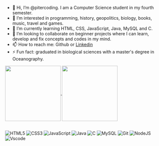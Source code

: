 - 👋 Hi, I’m @pitercoding. I am a Computer Science student in my fourth semester.
- 👀 I’m interested in programming, history, geopolitics, biology, books, music, travel and games.
- 🌱 I’m currently learning HTML, CSS, JavaScript, Java, MySQL and C.
- 💞️ I’m looking to collaborate on beginner projects where I can learn, develop and fix concepts and codes in my mind.
- 📫 How to reach me: Github or [Linkedin](https://www.linkedin.com/in/piter-gomes-4a39281a1/)
- ⚡ Fun fact: graduated in biological sciences with a master's degree in Oceanography.

<a href="https://github.com/pitercoding/github-readme-stats">
  <img height=180 align="center" src="https://github-readme-stats.vercel.app/api?username=pitercoding&theme=radical" />
</a>
<a href="https://github.com/pitercoding/convoychat">
  <img height=180 align="center" src="https://github-readme-stats.vercel.app/api/top-langs?username=pitercoding&layout=compact&langs_count=10&card_width=320&theme=radical" />
</a>

\
![HTML5](https://img.shields.io/badge/HTML5-E34F26?style=for-the-badge&logo=html5&logoColor=white) ![CSS3](https://img.shields.io/badge/CSS3-1572B6?style=for-the-badge&logo=css3&logoColor=white) ![JavaScript](https://img.shields.io/badge/JavaScript-F7DF1E?style=for-the-badge&logo=javascript&logoColor=black) ![Java](https://img.shields.io/badge/java-%23ED8B00.svg?style=for-the-badge&logo=openjdk&logoColor=white) ![C](https://img.shields.io/badge/C-00599C?style=for-the-badge&logo=c&logoColor=white) ![MySQL](https://img.shields.io/badge/MySQL-00000F?style=for-the-badge&logo=mysql&logoColor=white) ![Git](https://img.shields.io/badge/GIT-E44C30?style=for-the-badge&logo=git&logoColor=white) ![NodeJS](https://img.shields.io/badge/node.js-6DA55F?style=for-the-badge&logo=node.js&logoColor=white) ![Vscode](https://img.shields.io/badge/Vscode-007ACC?style=for-the-badge&logo=visual-studio-code&logoColor=white) 
